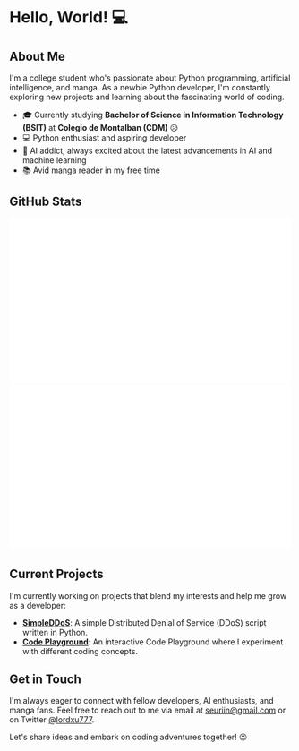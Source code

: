 # Hello, World! 💻

## About Me

I'm a college student who's passionate about Python programming, artificial intelligence, and manga. As a newbie Python developer, I'm constantly exploring new projects and learning about the fascinating world of coding.

- 🎓 Currently studying **Bachelor of Science in Information Technology (BSIT)** at **Colegio de Montalban (CDM)** 😥
- 💻 Python enthusiast and aspiring developer
- 🤖 AI addict, always excited about the latest advancements in AI and machine learning
- 📚 Avid manga reader in my free time

## GitHub Stats

![GitHub Stats](https://raw.githubusercontent.com/SSL-ACTX/SSL-ACTX/main/generated/overview.svg)
![GitHub Stats](https://raw.githubusercontent.com/SSL-ACTX/SSL-ACTX/main/generated/languages.svg)

## Current Projects

I'm currently working on projects that blend my interests and help me grow as a developer:

- [**SimpleDDoS**](https://github.com/SSL-ACTX/SimpleDDoS): A simple Distributed Denial of Service (DDoS) script written in Python.
- [**Code Playground**](https://github.com/SSL-ACTX/Code-Playground): An interactive Code Playground where I experiment with different coding concepts.

## Get in Touch

I'm always eager to connect with fellow developers, AI enthusiasts, and manga fans. Feel free to reach out to me via email at [seuriin@gmail.com](mailto:seuriin@gmail.com) or on Twitter [@lordxu777](https://twitter.com/lordxu777).

Let's share ideas and embark on coding adventures together! 😉
